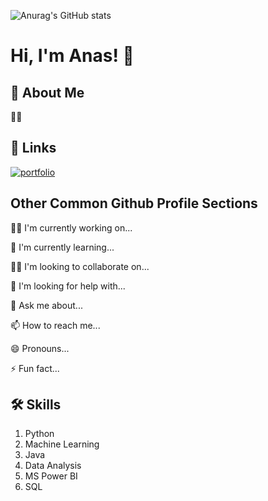 ![Anurag's GitHub stats](https://github-readme-stats.vercel.app/api?username=anasm20&theme=vision-friendly-dark&show_icons=true)


# Hi, I'm Anas! 👋


## 🚀 About Me
👩‍💻




## 🔗 Links
[![portfolio](https://img.shields.io/badge/my_portfolio-000?style=for-the-badge&logo=ko-fi&logoColor=white)](https://anas-mohammad.net/)



## Other Common Github Profile Sections
👩‍💻 I'm currently working on...

🧠 I'm currently learning...

👯‍♀️ I'm looking to collaborate on...

🤔 I'm looking for help with...

💬 Ask me about...

📫 How to reach me...

😄 Pronouns...

⚡️ Fun fact...


## 🛠 Skills
1. Python
2. Machine Learning
3. Java
4. Data Analysis
5. MS Power BI
6. SQL
